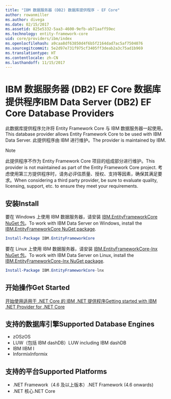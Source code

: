 ```yaml
---
title: "IBM 数据服务器 (DB2) 数据库提供程序 - EF Core"
author: rowanmiller
ms.author: divega
ms.date: 02/15/2017
ms.assetid: 825e5332-5aa3-4600-9efb-ab71aaff59ec
ms.technology: entity-framework-core
uid: core/providers/ibm/index
ms.openlocfilehash: a9caa8df63850d4f6b5f2164dad7ac5af7504076
ms.sourcegitcommit: 5e2d97e731f975cf3405ff3deab2a3c75ad1b969
ms.translationtype: HT
ms.contentlocale: zh-CN
ms.lasthandoff: 11/15/2017
---
```

# <a name="ibm-data-server-db2-ef-core-database-providers"></a><span data-ttu-id="b202f-102">IBM 数据服务器 (DB2) EF Core 数据库提供程序</span><span class="sxs-lookup"><span data-stu-id="b202f-102">IBM Data Server (DB2) EF Core Database Providers</span></span>

<span data-ttu-id="b202f-103">此数据库提供程序允许将 Entity Framework Core 与 IBM 数据服务器一起使用。</span><span class="sxs-lookup"><span data-stu-id="b202f-103">This database provider allows Entity Framework Core to be used with IBM Data Server.</span></span> <span data-ttu-id="b202f-104">此提供程序由 IBM 进行维护。</span><span class="sxs-lookup"><span data-stu-id="b202f-104">The provider is maintained by IBM.</span></span>

> [!NOTE]  
> <span data-ttu-id="b202f-105">此提供程序不作为 Entity Framework Core 项目的组成部分进行维护。</span><span class="sxs-lookup"><span data-stu-id="b202f-105">This provider is not maintained as part of the Entity Framework Core project.</span></span> <span data-ttu-id="b202f-106">考虑使用第三方提供程序时，请务必评估质量、授权、支持等因素，确保其满足要求。</span><span class="sxs-lookup"><span data-stu-id="b202f-106">When considering a third party provider, be sure to evaluate quality, licensing, support, etc. to ensure they meet your requirements.</span></span>

## <a name="install"></a><span data-ttu-id="b202f-107">安装</span><span class="sxs-lookup"><span data-stu-id="b202f-107">Install</span></span>

<span data-ttu-id="b202f-108">要在 Windows 上使用 IBM 数据服务器，请安装 [IBM.EntityFrameworkCore NuGet 包](https://www.nuget.org/packages/IBM.EntityFrameworkCore)。</span><span class="sxs-lookup"><span data-stu-id="b202f-108">To work with IBM Data Server on Windows, install the [IBM.EntityFrameworkCore NuGet package](https://www.nuget.org/packages/IBM.EntityFrameworkCore).</span></span>

``` powershell
Install-Package IBM.EntityFrameworkCore
```

<span data-ttu-id="b202f-109">要在 Linux 上使用 IBM 数据服务器，请安装 [IBM.EntityFrameworkCore-lnx NuGet 包](https://www.nuget.org/packages/IBM.EntityFrameworkCore-lnx)。</span><span class="sxs-lookup"><span data-stu-id="b202f-109">To work with IBM Data Server on Linux, install the [IBM.EntityFrameworkCore-lnx NuGet package](https://www.nuget.org/packages/IBM.EntityFrameworkCore-lnx).</span></span>

``` powershell
Install-Package IBM.EntityFrameworkCore-lnx
```

## <a name="get-started"></a><span data-ttu-id="b202f-110">开始操作</span><span class="sxs-lookup"><span data-stu-id="b202f-110">Get Started</span></span>

[<span data-ttu-id="b202f-111">开始使用适用于 .NET Core 的 IBM .NET 提供程序</span><span class="sxs-lookup"><span data-stu-id="b202f-111">Getting started with IBM .NET Provider for .NET Core</span></span>](https://www.ibm.com/developerworks/community/blogs/96960515-2ea1-4391-8170-b0515d08e4da/entry/DB2DotnetCore?lang=en)

## <a name="supported-database-engines"></a><span data-ttu-id="b202f-112">支持的数据库引擎</span><span class="sxs-lookup"><span data-stu-id="b202f-112">Supported Database Engines</span></span>

* <span data-ttu-id="b202f-113">zOS</span><span class="sxs-lookup"><span data-stu-id="b202f-113">zOS</span></span>
* <span data-ttu-id="b202f-114">LUW（包括 IBM dashDB）</span><span class="sxs-lookup"><span data-stu-id="b202f-114">LUW including IBM dashDB</span></span>
* <span data-ttu-id="b202f-115">IBM I</span><span class="sxs-lookup"><span data-stu-id="b202f-115">IBM I</span></span>
* <span data-ttu-id="b202f-116">Informix</span><span class="sxs-lookup"><span data-stu-id="b202f-116">Informix</span></span>

## <a name="supported-platforms"></a><span data-ttu-id="b202f-117">支持的平台</span><span class="sxs-lookup"><span data-stu-id="b202f-117">Supported Platforms</span></span>

* <span data-ttu-id="b202f-118">.NET Framework（4.6 及以上版本）</span><span class="sxs-lookup"><span data-stu-id="b202f-118">.NET Framework (4.6 onwards)</span></span>
* <span data-ttu-id="b202f-119">.NET 核心</span><span class="sxs-lookup"><span data-stu-id="b202f-119">.NET Core</span></span>
